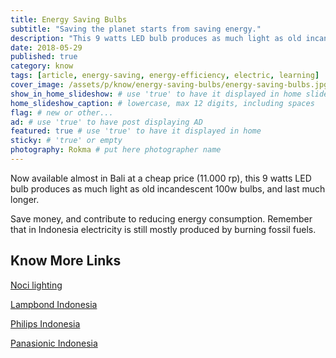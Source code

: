```yaml
---
title: Energy Saving Bulbs
subtitle: "Saving the planet starts from saving energy."
description: "This 9 watts LED bulb produces as much light as old incandescent 100w bulbs, and last much longer. Save money, and contribute to reducing energy consumption."
date: 2018-05-29
published: true
category: know
tags: [article, energy-saving, energy-efficiency, electric, learning]
cover_image: /assets/p/know/energy-saving-bulbs/energy-saving-bulbs.jpg
show_in_home_slideshow: # use 'true' to have it displayed in home slideshow
home_slideshow_caption: # lowercase, max 12 digits, including spaces
flag: # new or other...
ad: # use 'true' to have post displaying AD
featured: true # use 'true' to have it displayed in home
sticky: # 'true' or empty
photography: Rokma # put here photographer name
---
```


Now available almost in Bali at a cheap price (11.000 rp), this 9 watts LED bulb produces as much light as old incandescent 100w bulbs, and last much longer.

Save money, and contribute to reducing energy consumption. Remember that in Indonesia electricity is still mostly produced by burning fossil fuels.


## Know More Links

[Noci lighting](http://nocilighting.com/)

[Lampbond Indonesia](https://www.lampbond1ndonesia.com/pabrik-lampu-led-distributor-grosir-cy2g)

[Philips Indonesia](http://www.lighting.philips.co.id/home)

[Panasionic Indonesia](https://panasonic.net/ecosolutions/lighting/id/)
